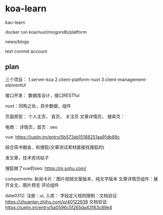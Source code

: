 # koa-learn
kao-learn

docker run koa/nuxt/mogondb/platform

news/blogs

test commit account

## plan

三个项目：
1.server-koa
2.client-platform-nuxt
3.client-management-elementUi

接口开发：
数据库设计，接口RESTful

nuxt：同构之处，异步数据，组件

页面原型：
个人主页，
首页，
关注页
文章详情页，
搜索页：

电商：
详情页，首页：seo

vue:
https://juejin.im/entry/5b573ab15188251aa91db88c

结合简书掘金、和搜狐(文章测试素材直接找搜狐的)

发文章，技术资讯帖子

搜狐做了vue的seo:
https://m.sohu.com/


compoments:
新闻卡片：图片视频文案版本，纯文字版本
文章详情页组件：展开全文，图片预览
评论组件

date0312:
注册：ui, 入库：
字段定义规则限制：文档验证
https://zhuanlan.zhihu.com/p/40122939
文档验证:
https://juejin.im/entry/5a0596c5f265da43163c89e4
